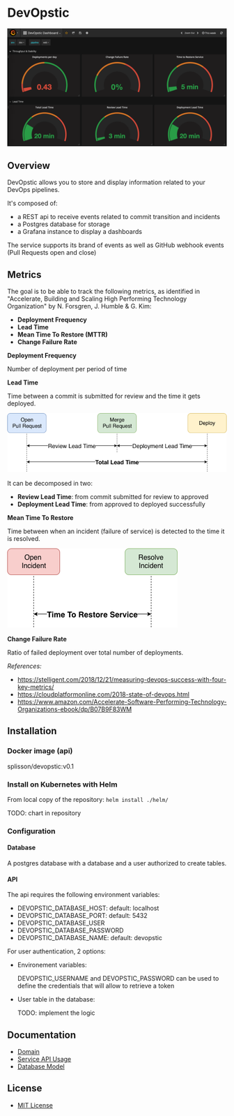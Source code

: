# DevOpstic

![dashboard](doc/devopstic_demo.png "DevOpstic dashboard")

## Overview
DevOpstic allows you to store and display information related to your DevOps pipelines.

It's composed of:
- a REST api to receive events related to commit transition and incidents 
- a Postgres database for storage
- a Grafana instance to display a dashboards

The service supports its brand of events as well as GitHub webhook events (Pull Requests open and close)

## Metrics

The goal is to be able to track the following metrics, as identified in "Accelerate, Building and Scaling High Performing Technology Organization" by N. Forsgren, J. Humble & G. Kim:

- **Deployment Frequency**
- **Lead Time**
- **Mean Time To Restore (MTTR)**
- **Change Failure Rate**

**Deployment Frequency** 

Number of deployment per period of time

**Lead Time**

Time between a commit is submitted for review and the time it gets deployed.

![lead_time](doc/lead_time.png "Lead Time")

It can be decomposed in two:
- **Review Lead Time**: from commit submitted for review to approved
- **Deployment Lead Time**: from approved to deployed successfully

**Mean Time To Restore**

Time between when an incident (failure of service) is detected to the time it is resolved.

![time_to_restore](doc/time_to_restore.png "Time to restore")

**Change Failure Rate**

Ratio of failed deployment over total number of deployments.

*References:*
- https://stelligent.com/2018/12/21/measuring-devops-success-with-four-key-metrics/
- https://cloudplatformonline.com/2018-state-of-devops.html
- https://www.amazon.com/Accelerate-Software-Performing-Technology-Organizations-ebook/dp/B07B9F83WM

## Installation
### Docker image (api)
splisson/devopstic:v0.1

### Install on Kubernetes with Helm

From local copy of the repository:
`helm install ./helm/`

TODO: chart in repository

### Configuration
#### Database
A postgres database with a database and a user authorized to create tables.

#### API

The api requires the following environment variables:
- DEVOPSTIC_DATABASE_HOST: default: localhost
- DEVOPSTIC_DATABASE_PORT: default: 5432
- DEVOPSTIC_DATABASE_USER
- DEVOPSTIC_DATABASE_PASSWORD
- DEVOPSTIC_DATABASE_NAME: default: devopstic

For user authentication, 2 options:
- Environement variables:
  
  DEVOPSTIC_USERNAME and DEVOPSTIC_PASSWORD can be used to define the credentials that will allow to retrieve a token
  
- User table in the database: 

  TODO: implement the logic

## Documentation
- [Domain](doc/domain.md)
- [Service API Usage](doc/usage.md)
- [Database Model](doc/db_model.md)

## License
- [MIT License](license.md)